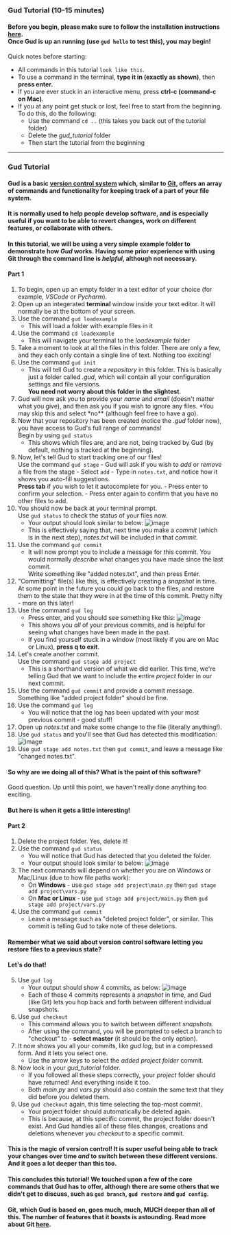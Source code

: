 ### Gud Tutorial (10-15 minutes)

#### Before you begin, please make sure to follow the installation instructions [here](README.md).<br>Once Gud is up an running (use `gud hello` to test this), you may begin!

Quick notes before starting:

- All commands in this tutorial `look like this`.
- To use a command in the terminal, **type it in (exactly as shown)**, then **press enter.**
- If you are ever stuck in an interactive menu, press **ctrl-c (command-c on Mac)**.
- If you at any point get stuck or lost, feel free to start from the beginning.<br>To do this, do the following:
  - Use the command `cd ..` (this takes you back out of the tutorial folder)
  - Delete the _gud_tutorial_ folder
  - Then start the tutorial from the beginning

<hr>

### Gud Tutorial

#### Gud is a basic [version control system](https://en.wikipedia.org/wiki/Version_control) which, similar to [Git](https://git-scm.com/), offers an array of commands and functionality for keeping track of a part of your file system.

#### It is normally used to help people develop software, and is especially useful if you want to be able to revert changes, work on different features, or collaborate with others.

#### In this tutorial, we will be using a very simple example folder to demonstrate how _Gud_ works. Having some prior experience with using Git through the command line is _helpful_, although not necessary.

#### Part 1

1. To begin, open up an empty folder in a text editor of your choice (for example, _VSCode_ or _Pycharm_).
2. Open up an integerated **terminal** window inside your text editor. It will normally be at the bottom of your screen.
3. Use the command `gud loadexample`
   - This will load a folder with example files in it
4. Use the command `cd loadexample`
   - This will navigate your terminal to the _loadexample_ folder
5. Take a moment to look at all the files in this folder. There are only a few, and they each only contain a single line of text. Nothing too exciting!
6. Use the command `gud init`
   - This will tell Gud to create a _repository_ in this folder. This is basically just a folder called _.gud_, which will contain all your configuration settings and file versions.<br>**You need not worry about this folder in the slightest**.
7. Gud will now ask you to provide your _name_ and _email_ (doesn't matter what you give), and then ask you if you wish to ignore any files. *You may skip this and select *no\*\* (although feel free to have a go).
8. Now that your repository has been created (notice the _.gud_ folder now), you have access to Gud's full range of commands!
   <br>Begin by using `gud status`
   - This shows which files are, and are not, being tracked by Gud (by default, nothing is tracked at the beginning).
9. Now, let's tell Gud to start tracking one of our files!
   <br>Use the command `gud stage` - Gud will ask if you wish to _add_ or _remove_ a file from the stage - Select `add` - Type in `notes.txt`, and notice how it shows you auto-fill suggestions.
   <br>**Press tab** if you wish to let it autocomplete for you. - Press enter to confirm your selection. - Press enter again to confirm that you have no other files to add.
10. You should now be back at your terminal prompt.
    <br>Use `gud status` to check the status of your files now.
    - Your output should look similar to below:
    ![image](https://github.com/user-attachments/assets/b8016ba5-e704-4ff5-967a-f55425bf46a7)
    - This is effectively saying that, next time you make a *commit* (which is in the next step), *notes.txt* will be included in that *commit*.
11. Use the command `gud commit`
    - It will now prompt you to include a message for this commit. You would normally *describe* what changes you have made since the last commit.
    <br>Write something like "added notes.txt", and then press Enter.
12. "Committing" file(s) like this, is effectively creating a *snapshot* in time. At some point in the future you could go back to the files, and restore them to the state that they were in at the time of this commit. Pretty nifty - more on this later!
13. Use the command `gud log`
    - Press enter, and you should see something like this:
    ![image](https://github.com/user-attachments/assets/67a0a17a-3b27-4620-92ec-0faac2bd7199)
    - This shows you *all* of your previous commits, and is helpful for seeing what changes have been made in the past.
    - If you find yourself stuck in a window (most likely if you are on Mac or Linux), **press q to exit**.
14. Let's create another commit.
    <br>Use the command `gud stage add project`
    - This is a shorthand version of what we did earlier. This time, we're telling Gud that we want to include the entire *project* folder in our next commit.
15. Use the command `gud commit` and provide a commit message. Something like "added project folder" should be fine.
16. Use the command `gud log`
    - You will notice that the log has been updated with your most previous commit - good stuff!
17. Open up *notes.txt* and make some change to the file (literally anything!).
18. Use `gud status` and you'll see that Gud has detected this modification:
    ![image](https://github.com/user-attachments/assets/514d7161-d6c0-45fc-9222-495968227f4c)
19. Use `gud stage add notes.txt` then `gud commit`, and leave a message like "changed notes.txt".
    
#### So why are we doing all of this? What is the point of this software?

Good question. Up until this point, we haven't really done anything too exciting.

#### But here is when it gets a little interesting!

#### Part 2

1. Delete the project folder. Yes, delete it!
2. Use the command `gud status`
    - You will notice that Gud has detected that you deleted the folder.
    - Your output should look similar to below:
    ![image](https://github.com/user-attachments/assets/a6de36cd-9dae-444a-ab9d-039e1bb62d91)
3. The next commands will depend on whether you are on Windows or Mac/Linux (due to how file paths work):
    - On **Windows** - use `gud stage add project\main.py` then `gud stage add project\vars.py`
    - On **Mac or Linux** - use `gud stage add project/main.py` then `gud stage add project/vars.py`
4. Use the command `gud commit`
    - Leave a message such as "deleted project folder", or similar. This commit is telling Gud to take note of these deletions.

#### Remember what we said about version control software letting you restore files to a previous state?

#### Let's do that!

5. Use `gud log`
   - Your output should show 4 commits, as below:
     ![image](https://github.com/user-attachments/assets/a22e5a22-5c07-4a45-885c-30d24d693c7c)
   - Each of these 4 commits represents a *snapshot* in time, and Gud (like Git) lets you hop back and forth between different individual snapshots.
6. Use `gud checkout`
   - This command allows you to switch between different *snapshots*.
   - After using the command, you will be prompted to select a branch to "checkout" to - **select master** (it should be the only option).
7. It now shows you all your commits, like *gud log*, but in a compressed form. And it lets you select one.
   - Use the arrow keys to select the *added project folder* commit.
8. Now look in your *gud_tutorial* folder.
   - If you followed all these steps correctly, your *project* folder should have returned! And everything inside it too.
   - Both *main.py* and *vars.py* should also contain the same text that they did before you deleted them.
9. Use `gud checkout` again, this time selecting the top-most commit.
   - Your project folder should automatically be deleted again.
   - This is because, at this specific commit, the project folder doesn't exist. And Gud handles all of these files changes, creations and deletions whenever you *checkout* to a specific commit.
  
#### This is the magic of version control! It is super useful being able to track your changes over time *and* to switch between these different versions. And it goes a lot deeper than this too.

#### This concludes this tutorial! We touched upon a few of the core commands that Gud has to offer, although there are some others that we didn't get to discuss, such as `gud branch`, `gud restore` and `gud config`.

#### Git, which Gud is based on, goes much, much, MUCH deeper than all of this. The number of features that it boasts is astounding. Read more about Git [here](https://git-scm.com/docs).
